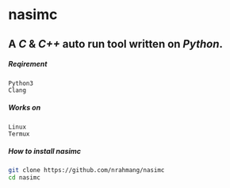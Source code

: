 # nasimc
## A *C* & *C++* auto run tool written on *Python*.
##### Reqirement
```
Python3
Clang
```
##### Works on
```
Linux
Termux
```
##### How to install nasimc
```bash
git clone https://github.com/nrahmang/nasimc
cd nasimc
